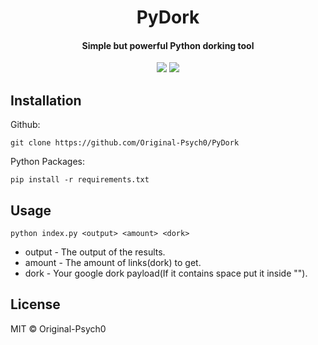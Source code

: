 <h1 align="center">PyDork</h1>
<h4 align="center">Simple but powerful Python dorking tool</h4>
<p align="center">
	<a href="https://github.com/Original-Psych0/PyDork/blob/mPyDorkn/LICENSE"><img src="https://img.shields.io/github/license/Original-Psych0/PyDork?style=flat-square"></img></a>
	<a href="https://github.com/Original-Psych0/PyDork/issues"><img src="https://img.shields.io/github/issues/Original-Psych0/PyDork.svg"></img></a>
</p>


## Installation
Github:

    git clone https://github.com/Original-Psych0/PyDork

Python Packages:

    pip install -r requirements.txt
    
## Usage

    python index.py <output> <amount> <dork>
    
+ output - The output of the results.
+ amount - The amount of links(dork) to get.
+ dork - Your google dork payload(If it contains space put it inside "").
   
## License
MIT © Original-Psych0
